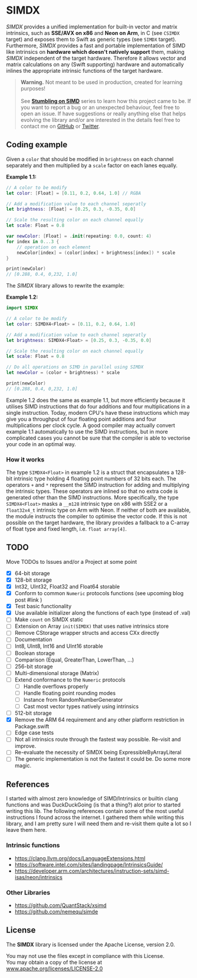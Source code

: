 # SIMDX

*SIMDX* provides a unified implementation for built-in vector and matrix intrinsics, such as **SSE/AVX on x86** and
**Neon on Arm**, in C (see `CSIMDX` target) and exposes them to Swift as generic types (see `SIMDX` target).
Furthermore, *SIMDX* provides a fast and portable implementation of SIMD like intrinsics on **hardware which doesn't
natively support** them, making *SIMDX* independent of the target hardware. Therefore it allows vector and matrix
calculations on any (Swift supporting) hardware and automatically inlines the appropriate  intrinsic functions of the
target hardware.

> **Warning.** Not meant to be used in production, created for learning purposes!
> <br/><br/> See [**Stumbling on SIMD**](https://blog.wntr.me/posts/001-the-properties-of-space/) series to learn how
this project came to be. If you want to report a bug or an unexpected behaviour, feel free to open an issue. If have
suggestions or really anything else that helps evolving the library and/or are interested in the details feel free to
contact me on [GitHub](https://github.com/markuswntr) or [Twitter](https://twitter.com/markuswntr).

## Coding example

Given a `color` that should be modified in `brightness` on each channel separately and then multiplied by a `scale` factor on each lanes equally.

**Example 1.1:**

```swift
// A color to be modify
let color: [Float] = [0.11, 0.2, 0.64, 1.0] // RGBA

// Add a modification value to each channel seperatly
let brightness: [Float] = [0.25, 0.3, -0.35, 0.0]

// Scale the resulting color on each channel equally
let scale: Float = 0.8

var newColor: [Float] = .init(repeating: 0.0, count: 4)
for index in 0...3 {
    // operation on each element
    newColor[index] = (color[index] + brightness[index]) * scale 
}

print(newColor)
// [0.288, 0.4, 0,232, 1.0]
```

The *SIMDX* library allows to rewrite the example:

**Example 1.2:**

```swift
import SIMDX

// A color to be modify
let color: SIMDX4<Float> = [0.11, 0.2, 0.64, 1.0]

// Add a modification value to each channel seperatly
let brightness: SIMDX4<Float> = [0.25, 0.3, -0.35, 0.0]

// Scale the resulting color on each channel equally
let scale: Float = 0.8

// Do all operations on SIMD in parallel using SIMDX
let newColor = (color + brightness) * scale

print(newColor)
// [0.288, 0.4, 0,232, 1.0]
```

Example 1.2 does the same as example 1.1, but more efficiently because it utilises SIMD instructions that do four
additions and four multiplications in a single instruction. Today, modern CPU's have these instructions which may give
you a throughput of four floating point additions and four multiplications per clock cycle. A good compiler may 
actually convert example 1.1 automatically to use the SIMD instructions, but in more complicated cases you cannot be
sure that the compiler is able to vectorise your code in an optimal way.

### How it works

The type `SIMDX4<Float>` in example 1.2 is a struct that encapsulates a 128-bit intrinsic type holding 4 floating point
numbers of 32 bits each. The operators `+` and `*` represent the SIMD instruction for adding and multiplying the
intrinsic types. These operators are inlined so that no extra code is generated other than the SIMD instructions. More
specifically, the type `SIMDX4<Float>` masks a `__m128` intrinsic type on x86 with SSE2 or a `float32x4_t` intrinsic
type on Arm with Neon. If neither of both are available, the module instructs the compiler to optimise the vector code.
If this is not possible on the target hardware, the library provides a fallback to a C-array of float type and fixed
length, i.e. `float array[4]`.

## TODO

Move TODOs to Issues and/or a Project at some point

- [x] 64-bit storage
- [x] 128-bit storage
- [x] Int32, UInt32, Float32 and Float64 storable
- [x] Conform to common `Numeric` protocols functions (see upcoming blog post #link )
- [x] Test basic functionality
- [x] Use available initializer along the functions of each type (instead of .val)
- [ ] Make `count` on SIMDX static
- [ ] Extension on Array `init(SIMDX)` that uses native intrinsics store
- [ ] Remove CStorage wrapper structs and access CX<Numeric>x<Lanes> directly
- [ ] Documentation
- [ ] Int8, UInt8, Int16 and UInt16 storable
- [ ] Boolean storage
- [ ] Comparison (Equal, GreaterThan, LowerThan, ...)
- [ ] 256-bit storage
- [ ] Multi-dimensional storage (Matrix)
- [ ] Extend conformance to the `Numeric` protocols
    - [ ] Handle overflows properly
    - [ ] Handle floating point rounding modes
    - [ ] Instance from RandomNumberGenerator
    - [ ] Cast most vector types natively using intrinsics
- [ ] 512-bit storage
- [x] Remove the ARM 64 requirement and any other platform restriction in Package.swift
- [ ] Edge case tests
- [ ] Not all intrinsics route through the fastest way possible. Re-visit and improve.
- [ ] Re-evaluate the necessity of SIMDX being ExpressibleByArrayLiteral
- [ ] The generic implementation is not the fastest it could be. Do some more magic.

## References 

I started with almost zero knowledge of SIMD/Intrinsics or builtin clang functions and was DuckDuckGoing (is that a
thing?) alot prior to started writing this lib. The following references contain some of the most useful instructions
I found across the internet. I gathered them while writing this library, and I am pretty sure I will need them and
re-visit them quite a lot so I leave them here.

### Intrinsic functions

- https://clang.llvm.org/docs/LanguageExtensions.html
- https://software.intel.com/sites/landingpage/IntrinsicsGuide/
- https://developer.arm.com/architectures/instruction-sets/simd-isas/neon/intrinsics

### Other Libraries

- https://github.com/QuantStack/xsimd
- https://github.com/nemequ/simde

## License

The **SIMDX** library is licensed under the Apache License, version 2.0.

You may not use the files except in compliance with this License.  
You may obtain a copy of the license at www.apache.org/licenses/LICENSE-2.0
